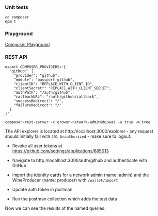 ### Unit tests

```
cd composer
npm t
```



### Playground

[Composer Playground](https://composer-playground.mybluemix.net/)



### REST API

```
export COMPOSER_PROVIDERS='{
  "github": {
    "provider": "github",
    "module": "passport-github",
    "clientID": "REPLACE_WITH_CLIENT_ID",
    "clientSecret": "REPLACE_WITH_CLIENT_SECRET",
    "authPath": "/auth/github",
    "callbackURL": "/auth/github/callback",
    "successRedirect": "/",
    "failureRedirect": "/"
  }
}'

composer-rest-server -c grower-network-admin@biswas -a true -m true
```

The API explorer is located at http://localhost:3000/explorer  - any request should initially fail with `401 Unauthorized` - make sure to logout.

- Revoke all user tokens at https://github.com/settings/applications/685013


- Navigate to http://localhost:3000/auth/github and authenticate with GitHub


- Import the identity cards for a network admin (name: admin) and the WineProducer (name: producer) with `/wallet/import`
- Update auth token in postman
- Run the postman collection which adds the test data

Now we can see the results of the named queries.